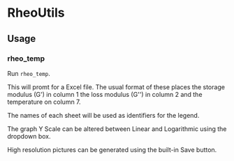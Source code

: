 # RheoUtils

## Usage
### rheo_temp
Run `rheo_temp`.

This will promt for a Excel file. The usual format of these places the storage modulus (G') in column 1 the loss modulus (G'') in column 2 and the temperature on column 7.

The names of each sheet will be used as identifiers for the legend.

The graph Y Scale can be altered between Linear and Logarithmic using the dropdown box.

High resolution pictures can be generated using the built-in Save button.